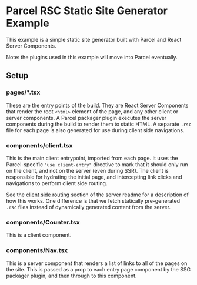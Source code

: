 # Parcel RSC Static Site Generator Example

This example is a simple static site generator built with Parcel and React Server Components.

Note: the plugins used in this example will move into Parcel eventually.

## Setup

### pages/*.tsx

These are the entry points of the build. They are React Server Components that render the root `<html>` element of the page, and any other client or server components. A Parcel packager plugin executes the server components during the build to render them to static HTML. A separate `.rsc` file for each page is also generated for use during client side navigations.

### components/client.tsx

This is the main client entrypoint, imported from each page. It uses the Parcel-specific `"use client-entry"` directive to mark that it should only run on the client, and not on the server (even during SSR). The client is responsible for hydrating the initial page, and intercepting link clicks and navigations to perform client side routing.

See the [client side routing](../server/README.md#client-side-routing) section of the server readme for a description of how this works. One difference is that we fetch statically pre-generated `.rsc` files instead of dynamically generated content from the server.

### components/Counter.tsx

This is a client component.

### components/Nav.tsx

This is a server component that renders a list of links to all of the pages on the site. This is passed as a prop to each entry page component by the SSG packager plugin, and then through to this component.
